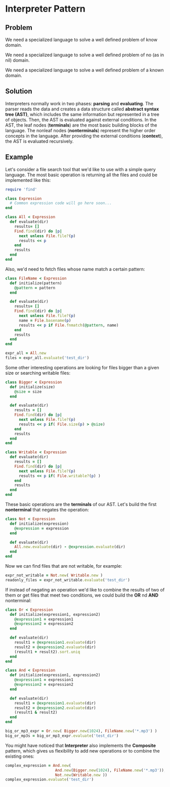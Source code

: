 # Interpreter Pattern

## Problem
We need a specialized language to solve a well defined problem of know domain.

We need a specialized language to solve a well defined problem of no (as in
nil) domain.

We need a specialized language to solve a well defined problem of a known domain.

## Solution
Interpreters normally work in two phases: **parsing** and **evaluating**. The parser reads the data and creates a data structure called **abstract syntax tree (AST)**, which includes the same information but represented in a tree of objects. Then, the AST is evaluated against external conditions.
In the AST, the leaf nodes (**terminals**) are the most basic building blocks of the language. The nonleaf nodes (**nonterminals**) represent the higher order concepts in the language. After providing the external conditions (**context**), the AST is evaluated recursively.

## Example
Let's consider a file search tool that we'd like to use with a simple query language. The most basic operation is returning all the files and could be implemented like this:

```ruby
require 'find'

class Expression
  # Common expression code will go here soon...
end

class All < Expression
  def evaluate(dir)
    results= []
    Find.find(dir) do |p|
      next unless File.file?(p)
      results << p
    end
    results
  end
end
```

Also, we'd need to fetch files whose name match a certain pattern:

```ruby
class FileName < Expression
  def initialize(pattern)
    @pattern = pattern
  end

  def evaluate(dir)
    results= []
    Find.find(dir) do |p|
      next unless File.file?(p)
      name = File.basename(p)
      results << p if File.fnmatch(@pattern, name)
    end
    results
  end
end

expr_all = All.new
files = expr_all.evaluate('test_dir')
```

Some other interesting operations are looking for files bigger than a given size or searching writable files:

```ruby
class Bigger < Expression
  def initialize(size)
    @size = size
  end

  def evaluate(dir)
    results = []
    Find.find(dir) do |p|
      next unless File.file?(p)
      results << p if( File.size(p) > @size)
    end
    results
  end
end

class Writable < Expression
  def evaluate(dir)
    results = []
    Find.find(dir) do |p|
      next unless File.file?(p)
      results << p if( File.writable?(p) )
    end
    results
  end
end
```

These basic operations are the **terminals** of our AST. Let's build the first **nonterminal** that negates the operation:

```ruby
class Not < Expression
  def initialize(expression)
    @expression = expression
  end

  def evaluate(dir)
    All.new.evaluate(dir) - @expression.evaluate(dir)
  end
end
```

Now we can find files that are not writable, for example:

```ruby
expr_not_writable = Not.new( Writable.new )
readonly_files = expr_not_writable.evaluate('test_dir')
```

If instead of negating an operation we'd like to combine the results of two of them or get files that meet two conditions, we could build the **OR** nd **AND** nonterminal:

```ruby
class Or < Expression
  def initialize(expression1, expression2)
    @expression1 = expression1
    @expression2 = expression2
  end

  def evaluate(dir)
    result1 = @expression1.evaluate(dir)
    result2 = @expression2.evaluate(dir)
    (result1 + result2).sort.uniq
  end
end

class And < Expression
  def initialize(expression1, expression2)
    @expression1 = expression1
    @expression2 = expression2
  end

  def evaluate(dir)
    result1 = @expression1.evaluate(dir)
    result2 = @expression2.evaluate(dir)
    (result1 & result2)
  end
end

big_or_mp3_expr = Or.new( Bigger.new(1024), FileName.new('*.mp3') )
big_or_mp3s = big_or_mp3_expr.evaluate('test_dir')
```

You might have noticed that **Interpreter** also implements the **Composite** pattern, which gives us flexibility to add new operations or to combine the existing ones:

```ruby
complex_expression = And.new(
                      And.new(Bigger.new(1024), FileName.new('*.mp3')),
                      Not.new(Writable.new ))
complex_expression.evaluate('test_dir')
```
